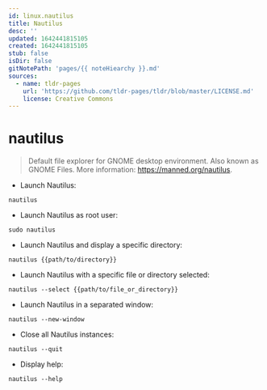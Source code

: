 ```yaml
---
id: linux.nautilus
title: Nautilus
desc: ''
updated: 1642441815105
created: 1642441815105
stub: false
isDir: false
gitNotePath: 'pages/{{ noteHiearchy }}.md'
sources:
  - name: tldr-pages
    url: 'https://github.com/tldr-pages/tldr/blob/master/LICENSE.md'
    license: Creative Commons
---
```

# nautilus

> Default file explorer for GNOME desktop environment.
> Also known as GNOME Files.
> More information: <https://manned.org/nautilus>.

- Launch Nautilus:

`nautilus`

- Launch Nautilus as root user:

`sudo nautilus`

- Launch Nautilus and display a specific directory:

`nautilus {{path/to/directory}}`

- Launch Nautilus with a specific file or directory selected:

`nautilus --select {{path/to/file_or_directory}}`

- Launch Nautilus in a separated window:

`nautilus --new-window`

- Close all Nautilus instances:

`nautilus --quit`

- Display help:

`nautilus --help`

